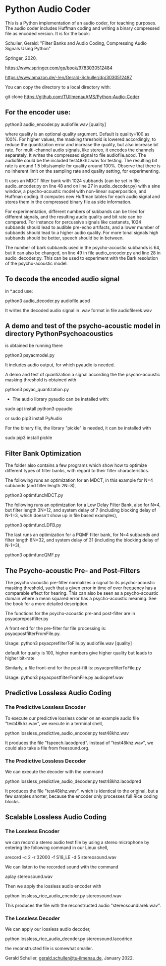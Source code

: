 # Python Audio Coder 

This is a Python implementation of an audio coder, for teaching purposes. 
The audio coder includes Huffman coding and writing a binary compressed file
as encoded version.
It is for the book:

Schuller, Gerald: 
"Filter Banks and Audio Coding, Compressing Audio Signals Using Python"

Springer, 2020,

https://www.springer.com/gp/book/9783030512484

https://www.amazon.de/-/en/Gerald-Schuller/dp/3030512487

You can copy the directory to a local directory with:

git clone https://github.com/TUIlmenauAMS/Python-Audio-Coder

## For the encoder use: 

python3 audio_encoder.py audiofile.wav [quality]

where quality is an optional quality argument.
Default is quality=100 as 100%. For higher values, the masking threshold is lowered accordingly, 
to reduce the quantization error and increase the quality, but also increase bit rate.
For multi-channel audio signals, like stereo, it encodes the channels separately. 
It writes the compressed signal to file audiofile.acod.
The audiofile could be the included test48khz.wav for testing.
The resulting bit rate is around 1.5 bits/sample for quality around 100%.
Observe that there is no inherent limit on the sampling rate and quality setting, for experimenting.

It uses an MDCT filter bank with 1024 subbands (can be set in file audio_encoder.py on line 48 and on line 27 in audio_decoder.py) with a sine window, a psycho-acoustic model with non-linear superposition, and Huffman coding. It computes new Huffman tables for each audio signal and stores them in the compressed binary file as side information.

For experimentation, different numbers of subbands can be tried for different signals, and the resulting audio quality and bit rate can be compared. For instance for percussive signals like castanets, 1024 subbands should lead to audible pre-echo artifacts, and a lower mumber of subbands should lead to a higher audio quality. For more tonal signals high subbands should be better, speech should be in between.

The number of bark subbands used in the psycho-acoustic subbands is 64, but it can also be changed, on line 49 in file audio_encoder.py and line 28 in audio_decoder.py. This can be used to experiment with the Bark resolution of the psycho-acoustic model.


## To decode the encoded audio signal 
in *.acod use: 

python3 audio_decoder.py audiofile.acod

It writes the decoded audio signal in .wav format in file audiofilerek.wav

## A demo and test of the psycho-acoustic model in directory PythonPsychoacoustics 
is obtained be running there

python3 psyacmodel.py

It includes audio output, for which pyaudio is needed.

A demo and test of quantization a signal according the the psycho-acoustic masking threshold is
obtained with

python3 psyac_quantization.py

* The audio library pyaudio can be installed with:

sudo apt install python3-pyaudio 

or
sudo pip3 install PyAudio

For the binary file, the library "pickle" is needed, it can be installed with

sudo pip3 install pickle 

## Filter Bank Optimization

The folder also contains a few programs which show how to optimize different types of filter banks, with regard to their filter characteristics.

The following runs an optimization for an MDCT, in this example for N=4 subbands (and filter length 2N=8),

python3 optimfuncMDCT.py

The following runs an optimization for a Low Delay Filter Bank, also for N=4, but filter length 3N=12, and system delay of 7 (including blocking delay of N-1=3, which doesn't show up in file based examples),

python3 optimfuncLDFB.py

The last runs an optimization for a PQMF filter bank, for N=4 subbands and filter length 8N=32, and system delay of 31 (including the blocking delay of N-1=3),

python3 optimfuncQMF.py

## The Psycho-acoustic Pre- and Post-Filters

The psycho-acoustic pre-filter normalizes a signal to its psycho-acoustic masking threshold, such that a given error in time of over frequency has a comparable effect for hearing. This can also be seen as a psycho-acoustic domain where a mean squared error has a psycho-acoustic meaning. See the book for a more detailed description.

The functions for the psycho-acoustic pre-and post-filter are in psyacprepostfilter.py

A front end for the pre-filter for file processing is: psyacpostfilterFromFile.py.

Usage: python3 psyacprefilterToFile.py audiofile.wav [quality]

default for quaity is 100, higher numbers give higher quality but leads to higher bit-rate

Similarly, a file front-end for the post-filt is: psyacprefilterToFile.py

Usage: python3 psyacpostfilterFromFile.py audiopref.wav


## Predictive Lossless Audio Coding
### The Predictive Lossless Encoder
To execute our predictive lossless coder on an example audio file "test48khz.wav", we execute in a terminal shell,

python lossless_predictive_audio_encoder.py test48khz.wav

It produces the file "fspeech.lacodpred". Instead of "test48khz.wav", we could also take a file from
freesound.org.

### The Predictive Lossless Decoder

We can execute the decoder with the command

python lossless_predictive_audio_decoder.py test48khz.lacodpred

It produces the file "test48khz.wav", which is identical to the original, but a few
samples shorter, because the encoder only processes full Rice coding blocks.

## Scalable Lossless Audio Coding
### The Lossless Encoder
we can record a stereo audio test file by using a stereo microphone by
entering the following command in our Linux shell,

arecord -c 2 -r 32000 -f S16_LE -d 5 stereosound.wav

We can listen to the recorded sound with the command

aplay stereosound.wav

Then we apply the lossless audio encoder with

python lossless_rice_audio_encoder.py stereosound.wav

This produces the file with the reconstructed audio "stereosoundlarek.wav".

### The Lossless Decoder

We can apply our lossless audio decoder,

python lossless_rice_audio_decoder.py stereosound.lacodrice

the reconstructed file is somewhat smaller.

Gerald Schuller, gerald.schuller@tu-ilmenau.de, January 2022.

